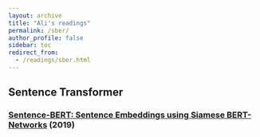 ```yaml
---
layout: archive
title: "Ali's readings"
permalink: /sber/
author_profile: false
sidebar: toc
redirect_from:
  - /readings/sber.html
---
```


## Sentence Transformer

### [Sentence-BERT: Sentence Embeddings using Siamese BERT-Networks](https://arxiv.org/pdf/1908.10084.pdf) (2019)

<!-- ---
### []() () -->